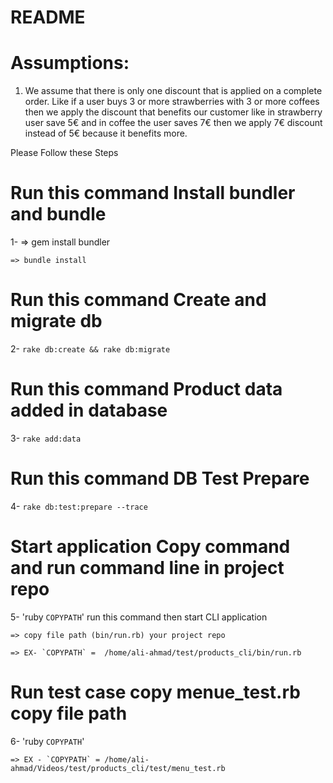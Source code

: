 # README
# Assumptions:
 1. We assume that there is only one discount that is applied on a complete order. Like if a user buys 3 or more strawberries with 3 or more coffees then we apply the discount that benefits our customer like in strawberry user save 5€ and in coffee the user saves 7€ then we apply 7€ discount instead of 5€ because it benefits more.


Please Follow these Steps

# Run this command Install bundler and bundle

1-  => gem install bundler
	
	=> bundle install 

# Run this command Create and migrate db

2- `rake db:create && rake db:migrate` 

# Run this command Product data added in database

3- `rake add:data`

#  Run this command DB Test Prepare

4- `rake db:test:prepare --trace`

# Start application Copy command and run command line in project repo

5- 'ruby `COPYPATH`' run this command then start CLI application
	
	=> copy file path (bin/run.rb) your project repo
	
	=> EX- `COPYPATH` =  /home/ali-ahmad/test/products_cli/bin/run.rb 

# Run test case copy menue_test.rb copy file path 

6- 'ruby `COPYPATH`'

	=> EX - `COPYPATH` = /home/ali-ahmad/Videos/test/products_cli/test/menu_test.rb
